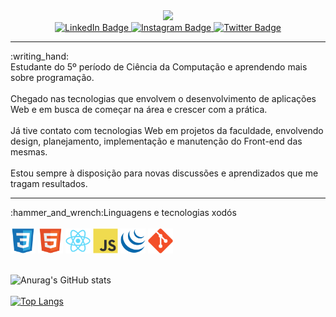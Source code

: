 <div id="header" align="center">
  <img src="https://media.giphy.com/media/M9gbBd9nbDrOTu1Mqx/giphy.gif" width="100"/>
 <div id="badges">
  <a href="https://www.linkedin.com/in/augusto-de-paula-menezes-79579220b/">
   <img src="https://img.shields.io/badge/LinkedIn-blue?style=for-the-badge&logo=linkedin&logoColor=white" alt="LinkedIn Badge"/>
  </a>
 <a href="https://www.instagram.com/_augustodpm/">
  <img src="https://img.shields.io/badge/Instagram-black?style=for-the-badge&logo=instagram&logoColor=white" alt="Instagram Badge"/>
 </a>
 <a href="https://twitter.com/augusz_">
  <img src="https://img.shields.io/badge/Twitter-blue?style=for-the-badge&logo=twitter&logoColor=white" alt="Twitter Badge"/>
 </a>
</div>
</div>

<hr>
:writing_hand:<br>
Estudante do 5º período de Ciência da Computação e aprendendo mais sobre programação. <br><br>
Chegado nas tecnologias que envolvem o desenvolvimento de aplicações Web e em busca de começar na área e crescer com a prática. <br><br>
Já tive contato com tecnologias Web em projetos da faculdade, envolvendo design, planejamento, implementação e manutenção do Front-end das mesmas. <br><br>
Estou sempre à disposição para novas discussões e aprendizados que me tragam resultados. <br>
<hr>
:hammer_and_wrench:Linguagens e tecnologias xodós 
<br><br>
<div>
 <img src="https://github.com/devicons/devicon/blob/master/icons/css3/css3-original.svg" alt="CSS3" width="40px" height="40px">
 <img src="https://github.com/devicons/devicon/blob/master/icons/html5/html5-original.svg" alt="HTML5" width="40px" height="40px">
 <img src="https://github.com/devicons/devicon/blob/master/icons/react/react-original.svg" alt="ReactJS" width="40px" height="40px">
 <img src="https://github.com/devicons/devicon/blob/master/icons/javascript/javascript-original.svg" alt ="JavaScript" width="40px" height="40px">
 <img src="https://github.com/devicons/devicon/blob/master/icons/jquery/jquery-original.svg" alt="jQuery" width="40px" height="40px">
 <img src="https://github.com/devicons/devicon/blob/master/icons/git/git-original.svg" alt="Git" width="40px" height="40px">
</div> <br>

![Anurag's GitHub stats](https://github-readme-stats.vercel.app/api?username=aughustuss&show_icons=true&theme=transparent) <br><br>
[![Top Langs](https://github-readme-stats.vercel.app/api/top-langs/?username=aughustuss&layout=compact)](https://github.com/anuraghazra/github-readme-stats)
